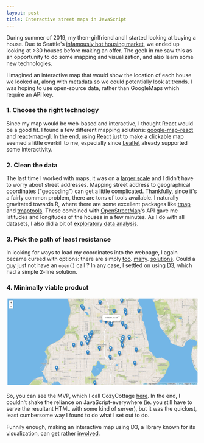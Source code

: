 ```yaml
---
layout: post
title: Interactive street maps in JavaScript
---
```


During summer of 2019, my then-girlfriend and I started looking at buying a house. Due to Seattle's [infamously hot housing market](https://seattlebubble.com/blog/2018/04/19/reader-comment-now-all-i-seem-to-be-able-to-afford-are-the-meth-houses/), we ended up looking at >30 houses before making an offer. The geek in me saw this as an opportunity to do some 
mapping and visualization, and also learn some new technologies.

I imagined an interactive map that would show the location of each house we looked at, along with metadata so we could potentially look at trends. I was hoping to use open-source data, rather than GoogleMaps which require an API key.

### 1. Choose the right technology

Since my map would be web-based and interactive, I thought React would be a good fit. I found a few different mapping solutions: [google-map-react](https://www.npmjs.com/package/google-map-react) and [react-map-gl](https://uber.github.io/react-map-gl). In the end, using React just to make a clickable map seemed a little overkill to me, especially since [Leaflet](https://leafletjs.com/) already supported some interactivity.  

### 2. Clean the data

The last time I worked with maps, it was on a [larger scale](https://github.com/ptvan/nutria2007) and I didn't have to worry about street addresses. Mapping street address to geographical coordinates ("geocoding") can get a little complicated. Thankfully, since it's a fairly common problem, there are tons of tools available. I naturally gravitated towards R, where there are some excellent packages like [tmap](https://github.com/mtennekes/tmap) and [tmaptools](https://github.com/mtennekes/tmaptools). These combined with [OpenStreetMap](https://www.openstreetmap.org)'s API gave me latitudes and longitudes of the houses in a few minutes. As I do with all datasets, I also did a bit of [exploratory data analysis](https://github.com/ptvan/python-snippets/blob/master/cozycottage_EDA.ipynb).

### 3. Pick the path of least resistance

In looking for ways to load my coordinates into the webpage, I again became cursed with options: there are simply [too](https://www.js-tutorials.com/jquery-tutorials/reading-csv-file-using-jquery/). [many](https://www.papaparse.com/). [solutions](https://www.quora.com/What-is-the-best-way-to-read-a-CSV-file-using-JavaScript-not-JQuery). Could a guy just not have an `open()` call ? In any case, I settled on using [D3](https://github.com/d3/d3-dsv), which had a simple 2-line solution.

### 4. Minimally viable product

![CozyCottage screenshot](/images/cozycottage_screenshot.png "cozycottage_screenshot.png")

So, you can see the MVP, which I call CozyCottage [here](https://github.com/ptvan/cozycottage). In the end, I couldn't shake the reliance on JavaScript-everywhere (ie. you still have to serve the resultant HTML with some kind of server), but it was the quickest, least cumbersome way I found to do what I set out to do.

Funnily enough, making an interactive map using D3, a library known for its visualization, can get rather [involved](https://bl.ocks.org/mbostock/2522624ada2c1f9e0fafb75cca09442b).

